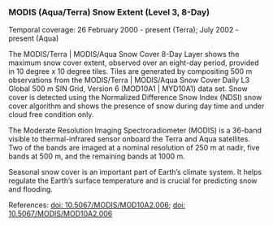 ### MODIS (Aqua/Terra) Snow Extent (Level 3, 8-Day)
Temporal coverage: 26 February 2000 - present (Terra); July 2002 - present (Aqua)

The MODIS/Terra | MODIS/Aqua Snow Cover 8-Day Layer shows the maximum snow cover extent, observed over an eight-day period, provided in 10 degree x 10 degree tiles. Tiles are generated by compositing 500 m observations from the MODIS/Terra | MODIS/Aqua Snow Cover Daily L3 Global 500 m SIN Grid, Version 6 (MOD10A1 | MYD10A1) data set. Snow cover is detected using the Normalized Difference Snow Index (NDSI) snow cover algorithm and shows the presence of snow during day time and under cloud free condition only.

The Moderate Resolution Imaging Spectroradiometer (MODIS) is a 36-band visible to thermal-infrared sensor onboard the Terra and Aqua satellites. Two of the bands are imaged at a nominal resolution of 250 m at nadir, five bands at 500 m, and the remaining bands at 1000 m.

Seasonal snow cover is an important part of Earth’s climate system. It helps regulate the Earth’s surface temperature and is crucial for predicting snow and flooding.

References: [doi: 10.5067/MODIS/MOD10A2.006](https://doi.org/10.5067/MODIS/MOD10A2.00); [doi: 10.5067/MODIS/MOD10A2.006](https://doi.org/10.5067/MODIS/MOD10A2.00)
